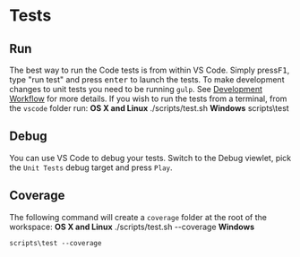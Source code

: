# Tests
## Run
The best way to run the Code tests is from within VS Code. Simply press<kbd>F1</kbd>, type "run test" and press <kbd>enter</kbd> to launch the tests. To make development changes to unit tests you need to be running `gulp`. See [Development Workflow](https://github.com/Microsoft/vscode/wiki/How-to-Contribute#incremental-build) for more details.
If you wish to run the tests from a terminal, from the `vscode` folder run:
**OS X and Linux**
	./scripts/test.sh
**Windows**
	scripts\test
## Debug
You can use VS Code to debug your tests. Switch to the Debug viewlet, pick the `Unit Tests` debug target and press `Play`.
## Coverage
The following command will create a `coverage` folder at the root of the workspace:
**OS X and Linux**
	./scripts/test.sh --coverage
**Windows**

	scripts\test --coverage
